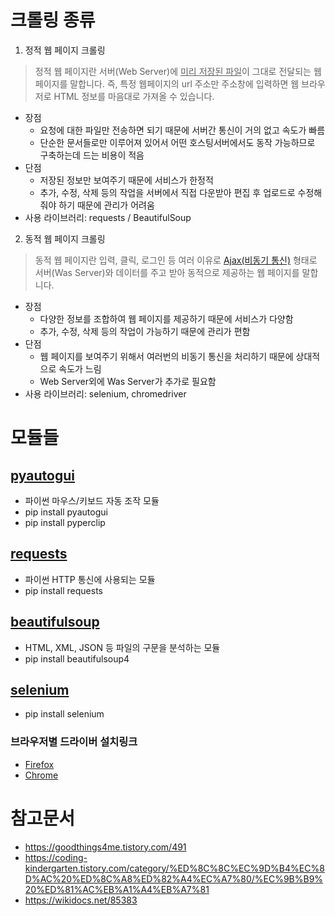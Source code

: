# 크롤링 종류
1. 정적 웹 페이지 크롤링  
> 정적 웹 페이지란 서버(Web Server)에 <u>미리 저장된 파일</u>이 그대로 전달되는 웹 페이지를 말합니다. 즉, 특정 웹페이지의 url 주소만 주소창에 입력하면 웹 브라우저로 HTML 정보를 마음대로 가져올 수 있습니다. 
- 장점
  - 요청에 대한 파일만 전송하면 되기 때문에 서버간 통신이 거의 없고 속도가 빠름
  - 단순한 문서들로만 이루어져 있어서 어떤 호스팅서버에서도 동작 가능하므로 구축하는데 드는 비용이 적음
- 단점
  - 저장된 정보만 보여주기 때문에 서비스가 한정적
  - 추가, 수정, 삭제 등의 작업을 서버에서 직접 다운받아 편집 후 업로드로 수정해줘야 하기 때문에 관리가 어려움
- 사용 라이브러리: requests / BeautifulSoup
2. 동적 웹 페이지 크롤링
> 동적 웹 페이지란 입력, 클릭, 로그인 등 여러 이유로 [Ajax(비동기 통신)](https://sjparkk-dev1og.tistory.com/27) 형태로 서버(Was Server)와 데이터를 주고 받아 동적으로 제공하는 웹 페이지를 말합니다. 
- 장점
  - 다양한 정보를 조합하여 웹 페이지를 제공하기 때문에 서비스가 다양함
  - 추가, 수정, 삭제 등의 작업이 가능하기 때문에 관리가 편함
- 단점
  - 웹 페이지를 보여주기 위해서 여러번의 비동기 통신을 처리하기 때문에 상대적으로 속도가 느림
  - Web Server외에 Was Server가 추가로 필요함
- 사용 라이브러리: selenium, chromedriver


# 모듈들
## [pyautogui](https://codetorial.net/pyautogui/index.html)
- 파이썬 마우스/키보드 자동 조작 모듈 
- pip install pyautogui
- pip install pyperclip 

## [requests](https://www.daleseo.com/python-requests/)
- 파이썬 HTTP 통신에 사용되는 모듈
- pip install requests

## [beautifulsoup](https://wikidocs.net/85739)
- HTML, XML, JSON 등 파일의 구문을 분석하는 모듈
- pip install beautifulsoup4

## [selenium](https://gorokke.tistory.com/8)
- pip install selenium
### 브라우저별 드라이버 설치링크
- [Firefox](https://github.com/mozilla/geckodriver/releases)
- [Chrome](https://chromedriver.chromium.org/downloads)


# 참고문서 
- https://goodthings4me.tistory.com/491
- https://coding-kindergarten.tistory.com/category/%ED%8C%8C%EC%9D%B4%EC%8D%AC%20%ED%8C%A8%ED%82%A4%EC%A7%80/%EC%9B%B9%20%ED%81%AC%EB%A1%A4%EB%A7%81
- https://wikidocs.net/85383

